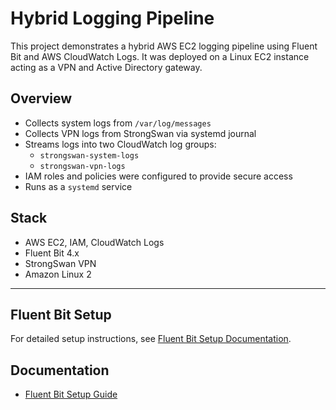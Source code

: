 # Hybrid Logging Pipeline

This project demonstrates a hybrid AWS EC2 logging pipeline using Fluent Bit and AWS CloudWatch Logs.
It was deployed on a Linux EC2 instance acting as a VPN and Active Directory gateway.

## Overview

- Collects system logs from `/var/log/messages`
- Collects VPN logs from StrongSwan via systemd journal
- Streams logs into two CloudWatch log groups:
  - `strongswan-system-logs`
  - `strongswan-vpn-logs`
- IAM roles and policies were configured to provide secure access
- Runs as a `systemd` service

## Stack

- AWS EC2, IAM, CloudWatch Logs
- Fluent Bit 4.x
- StrongSwan VPN
- Amazon Linux 2

---
## Fluent Bit Setup

For detailed setup instructions, see [Fluent Bit Setup Documentation](./fluentbit-setup.md).

## Documentation

- [Fluent Bit Setup Guide](docs/fluentbit-setup.md)
